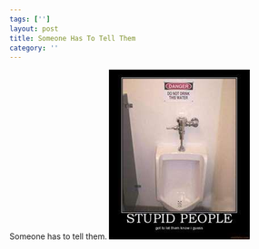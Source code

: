 ```yaml
---
tags: ['']
layout: post
title: Someone Has To Tell Them
category: ''
---
```

Someone has to tell them.
![Someone has to tell them.](/uploads/2012-8-31-someone-has-to-tell-them.jpg)
